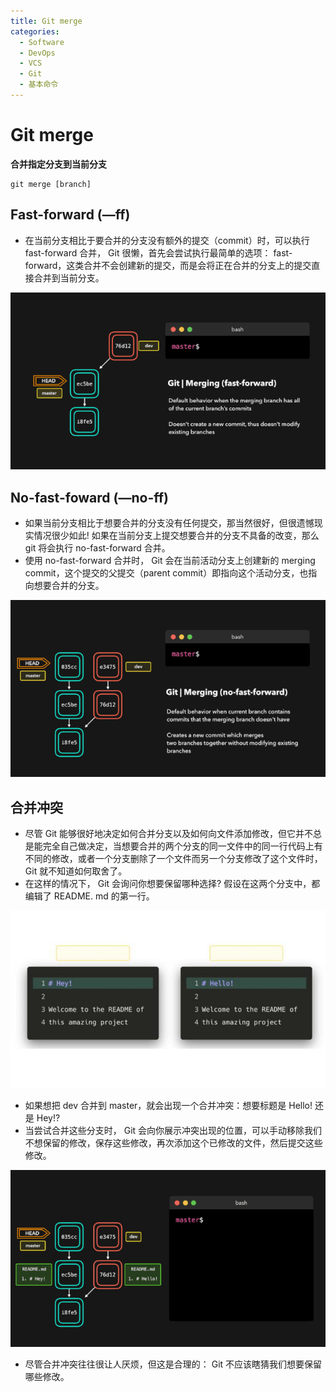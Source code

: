 ```yaml
---
title: Git merge
categories:
  - Software
  - DevOps
  - VCS
  - Git
  - 基本命令
---
```

# Git merge

**合并指定分支到当前分支**

```shell
git merge [branch]
```

## Fast-forward (—ff)

- 在当前分支相比于要合并的分支没有额外的提交（commit）时，可以执行 fast-forward 合并， Git 很懒，首先会尝试执行最简单的选项： fast-forward，这类合并不会创建新的提交，而是会将正在合并的分支上的提交直接合并到当前分支。

![](https://raw.githubusercontent.com/LuShan123888/Files/main/Pictures/2020-12-10-0a0431c992211561f14ee66f1cf0ea89.gif)

## No-fast-foward (—no-ff)

- 如果当前分支相比于想要合并的分支没有任何提交，那当然很好，但很遗憾现实情况很少如此! 如果在当前分支上提交想要合并的分支不具备的改变，那么 git 将会执行 no-fast-forward 合并。
- 使用 no-fast-forward 合并时， Git 会在当前活动分支上创建新的 merging commit，这个提交的父提交（parent commit）即指向这个活动分支，也指向想要合并的分支。

![](https://raw.githubusercontent.com/LuShan123888/Files/main/Pictures/2020-12-10-d5be0dfa20f8a7c57f99f2b48b521bda.gif)

## 合并冲突

- 尽管 Git 能够很好地决定如何合并分支以及如何向文件添加修改，但它并不总是能完全自己做决定，当想要合并的两个分支的同一文件中的同一行代码上有不同的修改，或者一个分支删除了一个文件而另一个分支修改了这个文件时， Git 就不知道如何取舍了。
- 在这样的情况下， Git 会询问你想要保留哪种选择? 假设在这两个分支中，都编辑了 README. md 的第一行。

![](https://raw.githubusercontent.com/LuShan123888/Files/main/Pictures/2020-12-10-6f061d950a7b02084d40e06b1e4b74d5552cc8cc.jpeg)

- 如果想把 dev 合并到 master，就会出现一个合并冲突：想要标题是 Hello! 还是 Hey!?
- 当尝试合并这些分支时， Git 会向你展示冲突出现的位置，可以手动移除我们不想保留的修改，保存这些修改，再次添加这个已修改的文件，然后提交这些修改。

![](https://raw.githubusercontent.com/LuShan123888/Files/main/Pictures/2020-12-10-2a8ce9f5e3f32b399cca693f38418e65.gif)

- 尽管合并冲突往往很让人厌烦，但这是合理的： Git 不应该瞎猜我们想要保留哪些修改。